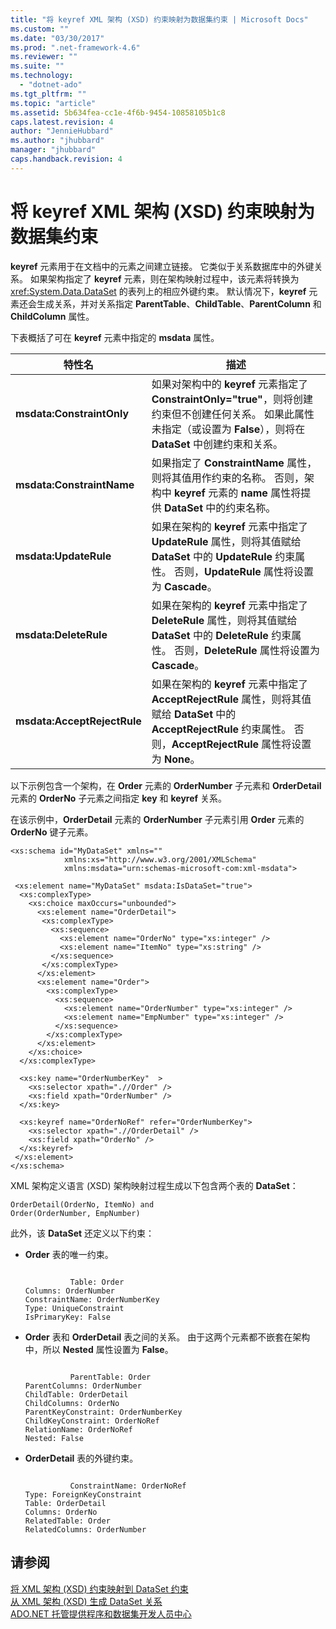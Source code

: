 ```yaml
---
title: "将 keyref XML 架构 (XSD) 约束映射为数据集约束 | Microsoft Docs"
ms.custom: ""
ms.date: "03/30/2017"
ms.prod: ".net-framework-4.6"
ms.reviewer: ""
ms.suite: ""
ms.technology: 
  - "dotnet-ado"
ms.tgt_pltfrm: ""
ms.topic: "article"
ms.assetid: 5b634fea-cc1e-4f6b-9454-10858105b1c8
caps.latest.revision: 4
author: "JennieHubbard"
ms.author: "jhubbard"
manager: "jhubbard"
caps.handback.revision: 4
---
```

# 将 keyref XML 架构 (XSD) 约束映射为数据集约束
**keyref** 元素用于在文档中的元素之间建立链接。  它类似于关系数据库中的外键关系。  如果架构指定了 **keyref** 元素，则在架构映射过程中，该元素将转换为 <xref:System.Data.DataSet> 的表列上的相应外键约束。  默认情况下，**keyref** 元素还会生成关系，并对关系指定 **ParentTable**、**ChildTable**、**ParentColumn** 和 **ChildColumn** 属性。  
  
 下表概括了可在 **keyref** 元素中指定的 **msdata** 属性。  
  
|特性名|描述|  
|---------|--------|  
|**msdata:ConstraintOnly**|如果对架构中的 **keyref** 元素指定了 **ConstraintOnly\="true"**，则将创建约束但不创建任何关系。  如果此属性未指定（或设置为 **False**），则将在 **DataSet** 中创建约束和关系。|  
|**msdata:ConstraintName**|如果指定了 **ConstraintName** 属性，则将其值用作约束的名称。  否则，架构中 **keyref** 元素的 **name** 属性将提供 **DataSet** 中的约束名称。|  
|**msdata:UpdateRule**|如果在架构的 **keyref** 元素中指定了 **UpdateRule** 属性，则将其值赋给 **DataSet** 中的 **UpdateRule** 约束属性。  否则，**UpdateRule** 属性将设置为 **Cascade**。|  
|**msdata:DeleteRule**|如果在架构的 **keyref** 元素中指定了 **DeleteRule** 属性，则将其值赋给 **DataSet** 中的 **DeleteRule** 约束属性。  否则，**DeleteRule** 属性将设置为 **Cascade**。|  
|**msdata:AcceptRejectRule**|如果在架构的 **keyref** 元素中指定了 **AcceptRejectRule** 属性，则将其值赋给 **DataSet** 中的 **AcceptRejectRule** 约束属性。  否则，**AcceptRejectRule** 属性将设置为 **None**。|  
  
 以下示例包含一个架构，在 **Order** 元素的 **OrderNumber** 子元素和 **OrderDetail** 元素的 **OrderNo** 子元素之间指定 **key** 和 **keyref** 关系。  
  
 在该示例中，**OrderDetail** 元素的 **OrderNumber** 子元素引用 **Order** 元素的 **OrderNo** 键子元素。  
  
```  
<xs:schema id="MyDataSet" xmlns=""   
            xmlns:xs="http://www.w3.org/2001/XMLSchema"   
            xmlns:msdata="urn:schemas-microsoft-com:xml-msdata">  
  
 <xs:element name="MyDataSet" msdata:IsDataSet="true">  
  <xs:complexType>  
    <xs:choice maxOccurs="unbounded">  
      <xs:element name="OrderDetail">  
       <xs:complexType>  
         <xs:sequence>  
           <xs:element name="OrderNo" type="xs:integer" />  
           <xs:element name="ItemNo" type="xs:string" />  
         </xs:sequence>  
       </xs:complexType>  
      </xs:element>  
      <xs:element name="Order">  
        <xs:complexType>  
          <xs:sequence>  
            <xs:element name="OrderNumber" type="xs:integer" />  
            <xs:element name="EmpNumber" type="xs:integer" />  
          </xs:sequence>  
        </xs:complexType>  
      </xs:element>  
    </xs:choice>  
  </xs:complexType>  
  
  <xs:key name="OrderNumberKey"  >  
    <xs:selector xpath=".//Order" />  
    <xs:field xpath="OrderNumber" />  
  </xs:key>  
  
  <xs:keyref name="OrderNoRef" refer="OrderNumberKey">  
    <xs:selector xpath=".//OrderDetail" />  
    <xs:field xpath="OrderNo" />  
  </xs:keyref>  
 </xs:element>  
</xs:schema>  
```  
  
 XML 架构定义语言 \(XSD\) 架构映射过程生成以下包含两个表的 **DataSet**：  
  
```  
OrderDetail(OrderNo, ItemNo) and  
Order(OrderNumber, EmpNumber)  
```  
  
 此外，该 **DataSet** 还定义以下约束：  
  
-   **Order** 表的唯一约束。  
  
    ```  
  
              Table: Order  
    Columns: OrderNumber   
    ConstraintName: OrderNumberKey  
    Type: UniqueConstraint  
    IsPrimaryKey: False  
    ```  
  
-   **Order** 表和 **OrderDetail** 表之间的关系。  由于这两个元素都不嵌套在架构中，所以 **Nested** 属性设置为 **False**。  
  
    ```  
  
              ParentTable: Order  
    ParentColumns: OrderNumber   
    ChildTable: OrderDetail  
    ChildColumns: OrderNo   
    ParentKeyConstraint: OrderNumberKey  
    ChildKeyConstraint: OrderNoRef  
    RelationName: OrderNoRef  
    Nested: False  
    ```  
  
-   **OrderDetail** 表的外键约束。  
  
    ```  
  
              ConstraintName: OrderNoRef  
    Type: ForeignKeyConstraint  
    Table: OrderDetail  
    Columns: OrderNo   
    RelatedTable: Order  
    RelatedColumns: OrderNumber   
    ```  
  
## 请参阅  
 [将 XML 架构 \(XSD\) 约束映射到 DataSet 约束](../../../../../docs/framework/data/adonet/dataset-datatable-dataview/mapping-xml-schema-xsd-constraints-to-dataset-constraints.md)   
 [从 XML 架构 \(XSD\) 生成 DataSet 关系](../../../../../docs/framework/data/adonet/dataset-datatable-dataview/generating-dataset-relations-from-xml-schema-xsd.md)   
 [ADO.NET 托管提供程序和数据集开发人员中心](http://go.microsoft.com/fwlink/?LinkId=217917)